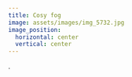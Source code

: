 ```yaml
---
title: Cosy fog
image: assets/images/img_5732.jpg
image_position:
  horizontal: center
  vertical: center
---
```

.
